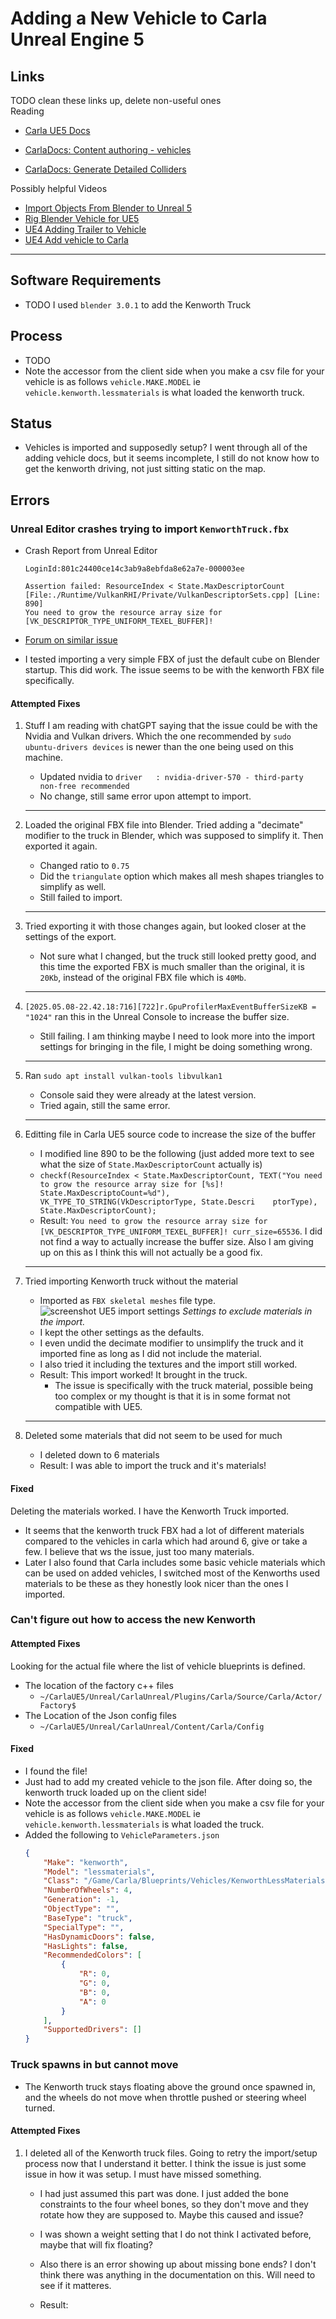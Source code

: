 # Adding a New Vehicle to Carla Unreal Engine 5

## Links
TODO clean these links up, delete non-useful ones  
Reading
* [Carla UE5 Docs](https://carla-ue5.readthedocs.io/en/latest/)

* [CarlaDocs: Content authoring - vehicles](https://carla-ue5.readthedocs.io/en/latest/tuto_content_authoring_vehicles/)

* [CarlaDocs: Generate Detailed Colliders](https://carla-ue5.readthedocs.io/en/latest/tuto_D_generate_colliders/)

Possibly helpful Videos
* [Import Objects From Blender to Unreal 5](https://youtu.be/BqF5D4kteX8?si=3R2og5zqYq4cYVLL)
* [Rig Blender Vehicle for UE5](https://youtu.be/fcLBQ-zjEK8?si=gr0fc_u_ZLOF5ErP)
* [UE4 Adding Trailer to Vehicle](https://www.youtube.com/watch?v=mJufrK7RkeI)
* [UE4 Add vehicle to Carla](https://www.youtube.com/watch?v=0F3ugwkISGk)
---


## Software Requirements
* TODO I used `blender 3.0.1` to add the Kenworth Truck

## Process
* TODO
* Note the accessor from the client side when you make a csv file for your vehicle is as follows `vehicle.MAKE.MODEL` ie `vehicle.kenworth.lessmaterials` is what loaded the kenworth truck.

## Status
* Vehicles is imported and supposedly setup? I went through all of the adding vehicle docs, but it seems incomplete, I still do not know how to get the kenworth driving, not just sitting static on the map.

## Errors
### Unreal Editor crashes trying to import `KenworthTruck.fbx`
* Crash Report from Unreal Editor
    ```
    LoginId:801c24400ce14c3ab9a8ebfda8e62a7e-000003ee

    Assertion failed: ResourceIndex < State.MaxDescriptorCount [File:./Runtime/VulkanRHI/Private/VulkanDescriptorSets.cpp] [Line: 890] 
    You need to grow the resource array size for [VK_DESCRIPTOR_TYPE_UNIFORM_TEXEL_BUFFER]!
    ```

* [Forum on similar issue](https://forums.unrealengine.com/t/ue5-2-freezes-on-importing-fbx/1263565/2?page=2)
* I tested importing a very simple FBX of just the default cube on Blender startup. This did work. The issue seems to be with the kenworth FBX file specifically.

#### Attempted Fixes
1. Stuff I am reading with chatGPT saying that the issue could be with the Nvidia and Vulkan drivers. Which the one recommended by `sudo ubuntu-drivers devices` is newer than the one being used on this machine.
    * Updated nvidia to `driver   : nvidia-driver-570 - third-party non-free recommended`
    * No change, still same error upon attempt to import.
    ---     
2. Loaded the original FBX file into Blender. Tried adding a "decimate" modifier to the truck in Blender, which was supposed to simplify it. Then exported it again.
    * Changed ratio to `0.75`
    * Did the `triangulate` option which makes all mesh shapes triangles to simplify as well.
    * Still failed to import.
    ---

3. Tried exporting it with those changes again, but looked closer at the settings of the export. 
    * Not sure what I changed, but the truck still looked pretty good, and this time the exported FBX is much smaller than the original, it is `20Kb`, instead of the original FBX file which is `40Mb`.
    ---
    
4. `[2025.05.08-22.42.18:716][722]r.GpuProfilerMaxEventBufferSizeKB = "1024"` ran this in the Unreal Console to increase the buffer size.
    * Still failing. I am thinking maybe I need to look more into the import settings for bringing in the file, I might be doing something wrong.
    ---  

5. Ran `sudo apt install vulkan-tools libvulkan1`
    * Console said they were already at the latest version.
    * Tried again, still the same error.
    ---

6. Editting file in Carla UE5 source code to increase the size of the buffer
    * I modified line 890 to be the following (just added more text to see what the size of `State.MaxDescriptorCount` actually is)
    * `checkf(ResourceIndex < State.MaxDescriptorCount, TEXT("You need to grow the resource array size for [%s]! State.MaxDescriptoCount=%d"), VK_TYPE_TO_STRING(VkDescriptorType, State.Descri    ptorType), State.MaxDescriptorCount);`
    * Result: `You need to grow the resource array size for [VK_DESCRIPTOR_TYPE_UNIFORM_TEXEL_BUFFER]! curr_size=65536`. I did not find a way to actually increase the buffer size. Also I am giving up on this as I think this will not actually be a good fix.
    ---

7. Tried importing Kenworth truck without the material
    * Imported as `FBX skeletal meshes` file type.  
    ![screenshot UE5 import settings](../images/UE5_material_import_settings.png)
    *Settings to exclude materials in the import.*
    * I kept the other settings as the defaults.
    * I even undid the decimate modifier to unsimplify the truck and it imported fine as long as I did not include the material.
    * I also tried it including the textures and the import still worked.
    * Result: This import worked! It brought in the truck.  
        * The issue is specifically with the truck material, possible being too complex or my thought is that it is in some format not compatible with UE5.
    ---

8. Deleted some materials that did not seem to be used for much
    * I deleted down to 6 materials
    * Result: I was able to import the truck and it's materials!

#### Fixed
Deleting the materials worked. I have the Kenworth Truck imported.
* It seems that the kenworth truck FBX had a lot of different materials compared to the vehicles in carla which had around 6, give or take a few. I believe that ws the issue, just too many materials.
* Later I also found that Carla includes some basic vehicle materials which can be used on added vehicles, I switched most of the Kenworths used materials to be these as they honestly look nicer than the ones I imported.

### Can't figure out how to access the new Kenworth
#### Attempted Fixes
Looking for the actual file where the list of vehicle blueprints is defined.
* The location of the factory c++ files
    * `~/CarlaUE5/Unreal/CarlaUnreal/Plugins/Carla/Source/Carla/Actor/Factory$`
* The Location of the Json config files
    * `~/CarlaUE5/Unreal/CarlaUnreal/Content/Carla/Config`

#### Fixed
* I found the file!
* Just had to add my created vehicle to the json file. After doing so, the kenworth truck loaded up on the client side!
* Note the accessor from the client side when you make a csv file for your vehicle is as follows `vehicle.MAKE.MODEL` ie `vehicle.kenworth.lessmaterials` is what loaded the truck.
* Added the following to `VehicleParameters.json`
    ```json
    {
        "Make": "kenworth",
        "Model": "lessmaterials",
        "Class": "/Game/Carla/Blueprints/Vehicles/KenworthLessMaterials/BP_KenworthLessMaterials.BP_KenworthLessMaterials_C",
        "NumberOfWheels": 4,
        "Generation": -1,
        "ObjectType": "",
        "BaseType": "truck",
        "SpecialType": "",
        "HasDynamicDoors": false,
        "HasLights": false,
        "RecommendedColors": [
            {
                "R": 0,
                "G": 0,
                "B": 0,
                "A": 0
            }
        ],
        "SupportedDrivers": []
    }
    ```

### Truck spawns in but cannot move
* The Kenworth truck stays floating above the ground once spawned in, and the wheels do not move when throttle pushed or steering wheel turned.

#### Attempted Fixes
1. I deleted all of the Kenworth truck files. Going to retry the import/setup process now that I understand it better. I think the issue is just some issue in how it was setup. I must have missed something.
    * I had just assumed this part was done. I just added the bone constraints to the four wheel bones, so they don't move and they rotate how they are supposed to. Maybe this caused and issue?
    * I was shown a weight setting that I do not think I activated before, maybe that will fix floating?
    * Also there is an error showing up about missing bone ends? I don't think there was anything in the documentation on this. Will need to see if it matteres.
    
    * Result: 